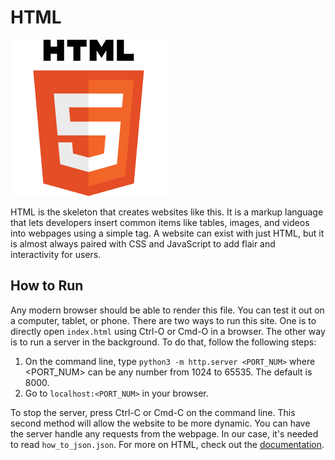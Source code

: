 # HTML
![HTML Logo](img-html.png)

HTML is the skeleton that creates websites like this. It is a markup language that lets developers insert common items like tables, images, and videos into webpages using a simple tag. A website can exist with just HTML, but it is almost always paired with CSS and JavaScript to add flair and interactivity for users.

## How to Run
Any modern browser should be able to render this file. You can test it out on a computer, tablet, or phone. There are two ways to run this site. One is to directly open `index.html` using Ctrl-O or Cmd-O in a browser. The other way is to run a server in the background. To do that, follow the following steps:

1. On the command line, type `python3 -m http.server <PORT_NUM>` where <PORT_NUM> can be any number from 1024 to 65535. The default is 8000.
2. Go to `localhost:<PORT_NUM>` in your browser.

To stop the server, press Ctrl-C or Cmd-C on the command line. This second method will allow the website to be more dynamic. You can have the server handle any requests from the webpage. In our case, it's needed to read `how_to_json.json`. For more on HTML, check out the [documentation](https://developer.mozilla.org/en-US/docs/Web/HTML).
